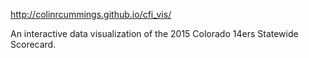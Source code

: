 http://colinrcummings.github.io/cfi_vis/

An interactive data visualization of the 2015 Colorado 14ers Statewide Scorecard.
